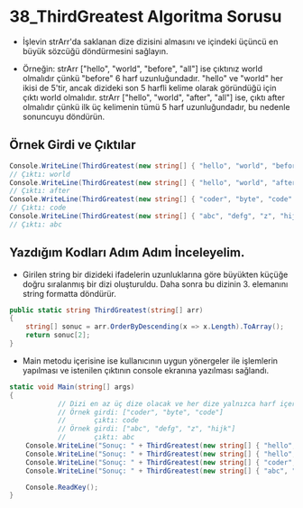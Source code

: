 # 38_ThirdGreatest Algoritma Sorusu

* İşlevin strArr'da saklanan dize dizisini almasını ve içindeki üçüncü en büyük sözcüğü döndürmesini sağlayın. 

* Örneğin: strArr ["hello", "world", "before", "all"] ise çıktınız world olmalıdır çünkü "before" 6 harf uzunluğundadır. "hello" ve "world" her ikisi de 5'tir, ancak dizideki son 5 harfli kelime olarak göründüğü için çıktı world olmalıdır. strArr ["hello", "world", "after", "all"] ise, çıktı after olmalıdır çünkü ilk üç kelimenin tümü 5 harf uzunluğundadır, bu nedenle sonuncuyu döndürün.

## Örnek Girdi ve Çıktılar

~~~ C#
Console.WriteLine(ThirdGreatest(new string[] { "hello", "world", "before", "all" }));
// Çıktı: world
Console.WriteLine(ThirdGreatest(new string[] { "hello", "world", "after", "all" }));
// Çıktı: after
Console.WriteLine(ThirdGreatest(new string[] { "coder", "byte", "code" }));
// Çıktı: code
Console.WriteLine(ThirdGreatest(new string[] { "abc", "defg", "z", "hijk" }));
// Çıktı: abc
~~~

## Yazdığım Kodları Adım Adım İnceleyelim.

* Girilen string bir dizideki ifadelerin uzunluklarına göre büyükten küçüğe doğru sıralanmış bir dizi oluşturuldu. Daha sonra bu dizinin 3. elemanını string formatta döndürür.

~~~ C#
public static string ThirdGreatest(string[] arr)
{
    string[] sonuc = arr.OrderByDescending(x => x.Length).ToArray();
    return sonuc[2];
}
~~~

* Main metodu içerisine ise kullanıcının uygun yönergeler ile işlemlerin yapılması ve istenilen çıktının console ekranına yazılması sağlandı.

~~~ C#
static void Main(string[] args)
{
            // Dizi en az üç dize olacak ve her dize yalnızca harf içerecektir.
            // Örnek girdi: ["coder", "byte", "code"]
            //       çıktı: code
            // Örnek girdi: ["abc", "defg", "z", "hijk"]
            //       çıktı: abc
    Console.WriteLine("Sonuç: " + ThirdGreatest(new string[] { "hello", "world", "before", "all" }));
    Console.WriteLine("Sonuç: " + ThirdGreatest(new string[] { "hello", "world", "after", "all" }));
    Console.WriteLine("Sonuç: " + ThirdGreatest(new string[] { "coder", "byte", "code" }));
    Console.WriteLine("Sonuç: " + ThirdGreatest(new string[] { "abc", "defg", "z", "hijk" }));

    Console.ReadKey();
}
~~~